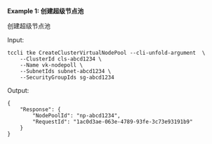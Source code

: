 **Example 1: 创建超级节点池**

创建超级节点池

Input: 

```
tccli tke CreateClusterVirtualNodePool --cli-unfold-argument  \
    --ClusterId cls-abcd1234 \
    --Name vk-nodepoll \
    --SubnetIds subnet-abcd1234 \
    --SecurityGroupIds sg-abcd1234
```

Output: 
```
{
    "Response": {
        "NodePoolId": "np-abcd1234",
        "RequestId": "1ac0d3ae-063e-4789-93fe-3c73e93191b9"
    }
}
```

